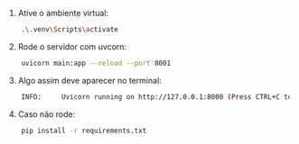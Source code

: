 1. Ative o ambiente virtual:

```sh
    .\.venv\Scripts\activate
```

2. Rode o servidor com uvcorn:

```sh
    uvicorn main:app --reload --port 8001
```

3. Algo assim deve aparecer no terminal:

```sh
    INFO:     Uvicorn running on http://127.0.0.1:8000 (Press CTRL+C to quit)
```

4. Caso não rode:

```sh
    pip install -r requirements.txt
```
